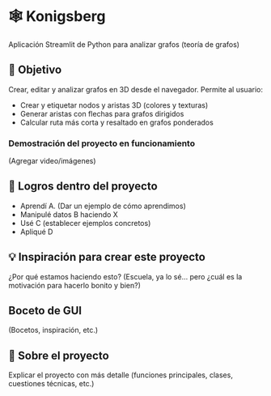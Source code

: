 # 🕸️ **Konigsberg**

Aplicación Streamlit de Python para analizar grafos (teoría de grafos)

## 🎯 Objetivo

Crear, editar y analizar grafos en 3D desde el navegador. Permite al usuario:

- Crear y etiquetar nodos y aristas 3D (colores y texturas)
- Generar aristas con flechas para grafos dirigidos
- Calcular ruta más corta y resaltado en grafos ponderados

### Demostración del proyecto en funcionamiento

(Agregar video/imágenes)

## 🙌 Logros dentro del proyecto

- Aprendí A. (Dar un ejemplo de cómo aprendimos)
- Manipulé datos B haciendo X
- Usé C (establecer ejemplos concretos)
- Apliqué D

## 💡 Inspiración para crear este proyecto

¿Por qué estamos haciendo esto? (Escuela, ya lo sé… pero ¿cuál es la motivación para hacerlo bonito y bien?)

## Boceto de GUI

(Bocetos, inspiración, etc.)

## 👀 Sobre el proyecto

Explicar el proyecto con más detalle (funciones principales, clases, cuestiones técnicas, etc.)
